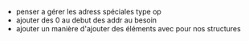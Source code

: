 + penser a gérer les adress spéciales type op
+ ajouter des 0 au debut des addr au besoin 
+ ajouter un manière d'ajouter des éléments avec pour nos structures
